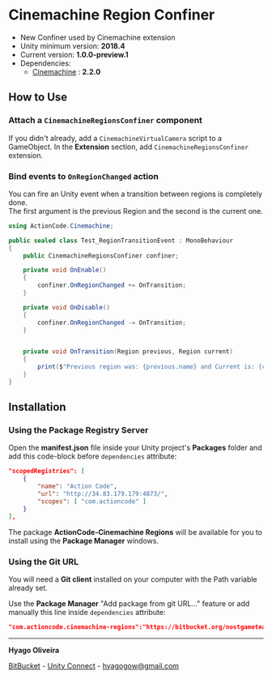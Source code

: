 # Cinemachine Region Confiner #

* New Confiner used by Cinemachine extension
* Unity minimum version: **2018.4**
* Current version: **1.0.0-preview.1**
* Dependencies:
    - [Cinemachine](https://docs.unity3d.com/Packages/com.unity.cinemachine@2.2/changelog/CHANGELOG.html) : **2.2.0**


## How to Use

### Attach a ```CinemachineRegionsConfiner``` component

If you didn't already, add a ```CinemachineVirtualCamera``` script to a GameObject. In the **Extension** section, add ```CinemachineRegionsConfiner``` extension.

### Bind events to ```OnRegionChanged``` action

You can fire an Unity event when a transition between regions is completely done.<br/>
The first argument is the previous Region and the second is the current one.

```csharp
using ActionCode.Cinemachine;

public sealed class Test_RegionTransitionEvent : MonoBehaviour
{
    public CinemachineRegionsConfiner confiner;

    private void OnEnable()
    {
        confiner.OnRegionChanged += OnTransition;
    }

    private void OnDisable()
    {
        confiner.OnRegionChanged -= OnTransition;
    }


    private void OnTransition(Region previous, Region current)
    {
        print($"Previous region was: {previous.name} and Current is: {current.name}");
    }
}
```

## Installation

### Using the Package Registry Server

Open the **manifest.json** file inside your Unity project's **Packages** folder and add this code-block before `dependencies` attribute:

```json
"scopedRegistries": [ 
    { 
        "name": "Action Code", 
        "url": "http://34.83.179.179:4873/", 
        "scopes": [ "com.actioncode" ] 
    } 
],
```

The package **ActionCode-Cinemachine Regions** will be available for you to install using the **Package Manager** windows.

### Using the Git URL

You will need a **Git client** installed on your computer with the Path variable already set. 

Use the **Package Manager** "Add package from git URL..." feature or add manually this line inside `dependencies` attribute: 

```json
"com.actioncode.cinemachine-regions":"https://bitbucket.org/nostgameteam/cinemachine-regions.git"
```

---

**Hyago Oliveira**

[BitBucket](https://bitbucket.org/HyagoGow/) -
[Unity Connect](https://connect.unity.com/u/hyago-oliveira) -
<hyagogow@gmail.com>